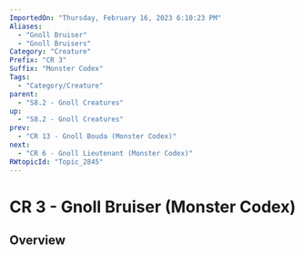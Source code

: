 ```yaml
---
ImportedOn: "Thursday, February 16, 2023 6:10:23 PM"
Aliases:
  - "Gnoll Bruiser"
  - "Gnoll Bruisers"
Category: "Creature"
Prefix: "CR 3"
Suffix: "Monster Codex"
Tags:
  - "Category/Creature"
parent:
  - "S8.2 - Gnoll Creatures"
up:
  - "S8.2 - Gnoll Creatures"
prev:
  - "CR 13 - Gnoll Bouda (Monster Codex)"
next:
  - "CR 6 - Gnoll Lieutenant (Monster Codex)"
RWtopicId: "Topic_2845"
---
```

# CR 3 - Gnoll Bruiser (Monster Codex)
## Overview
